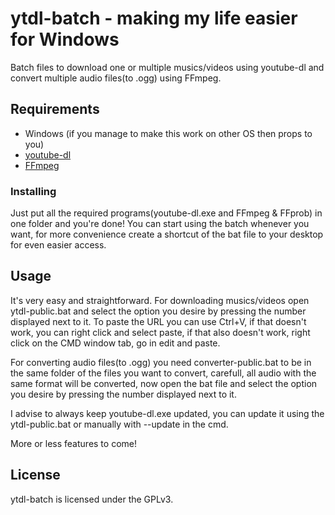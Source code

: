 # ytdl-batch - making my life easier for Windows
Batch files to download one or multiple musics/videos using youtube-dl and convert multiple audio files(to .ogg) using FFmpeg.

## Requirements
* Windows (if you manage to make this work on other OS then props to you)
* [youtube-dl](https://ytdl-org.github.io/youtube-dl/download.html)
* [FFmpeg](https://ffmpeg.zeranoe.com/builds/)

### Installing
Just put all the required programs(youtube-dl.exe and FFmpeg & FFprob) in one folder and you're done! You can start using the batch whenever you want, for more convenience create a shortcut of the bat file to your desktop for even easier access.

## Usage
It's very easy and straightforward. For downloading musics/videos open ytdl-public.bat and select the option you desire by pressing the number displayed next to it.
To paste the URL you can use Ctrl+V, if that doesn't work, you can right click and select paste, if that also doesn't work, right click on the CMD window tab, go in edit and paste.

For converting audio files(to .ogg) you need converter-public.bat to be in the same folder of the files you want to convert, carefull, all audio with the same format will be converted, now open the bat file and select the option you desire by pressing the number displayed next to it.

I advise to always keep youtube-dl.exe updated, you can update it using the ytdl-public.bat or manually with --update in the cmd.

More or less features to come!

## License
ytdl-batch is licensed under the GPLv3.
